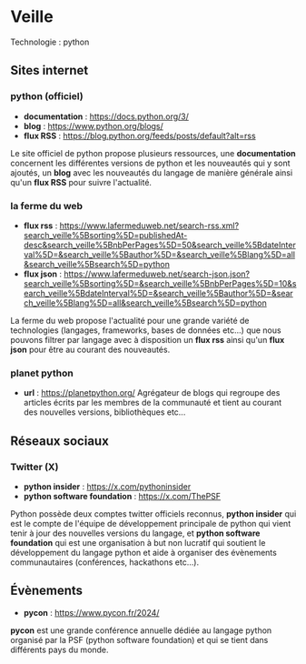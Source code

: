 # Veille
Technologie : python

## Sites internet

### python (officiel)
- **documentation** : https://docs.python.org/3/
- **blog** : https://www.python.org/blogs/
- **flux RSS** : https://blog.python.org/feeds/posts/default?alt=rss

Le site officiel de python propose plusieurs ressources, une **documentation** concernent les différentes versions de python et les nouveautés qui y sont ajoutés, un **blog** avec les nouveautés du langage de manière générale ainsi qu'un **flux RSS** pour suivre l'actualité.

### la ferme du web
- **flux rss** : https://www.lafermeduweb.net/search-rss.xml?search_veille%5Bsorting%5D=publishedAt-desc&search_veille%5BnbPerPages%5D=50&search_veille%5BdateInterval%5D=&search_veille%5Bauthor%5D=&search_veille%5Blang%5D=all&search_veille%5Bsearch%5D=python
- **flux json** : https://www.lafermeduweb.net/search-json.json?search_veille%5Bsorting%5D=&search_veille%5BnbPerPages%5D=10&search_veille%5BdateInterval%5D=&search_veille%5Bauthor%5D=&search_veille%5Blang%5D=all&search_veille%5Bsearch%5D=python

La ferme du web propose l'actualité pour une grande variété de technologies (langages, frameworks, bases de données etc...) que nous pouvons filtrer par langage avec à disposition un **flux rss** ainsi qu'un **flux json** pour être au courant des nouveautés.

### planet python
- **url** : https://planetpython.org/
Agrégateur de blogs qui regroupe des articles écrits par les membres de la communauté et tient au courant des nouvelles versions, bibliothèques etc...

## Réseaux sociaux

### Twitter (X)
- **python insider** : https://x.com/pythoninsider
- **python software foundation** : https://x.com/ThePSF

Python possède deux comptes twitter officiels reconnus, **python insider** qui est le compte de l'équipe de développement principale de python qui vient tenir à jour des nouvelles versions du langage, et **python software foundation** qui est une organisation à but non lucratif qui soutient le développement du langage python et aide à organiser des évènements communautaires (conférences, hackathons etc...).

## Évènements
- **pycon** : https://www.pycon.fr/2024/

**pycon** est une grande conférence annuelle dédiée au langage python organisé par la PSF (python software foundation) et qui se tient dans différents pays du monde.
